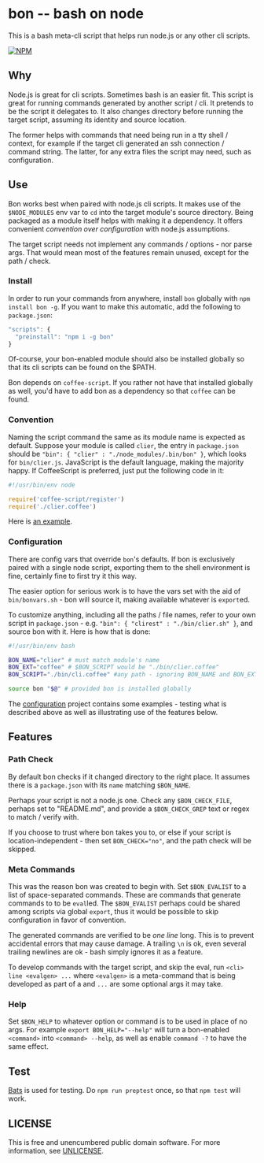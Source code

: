 # bon -- bash on node

This is a bash meta-cli script that helps run node.js or any other cli scripts.

[![NPM](https://nodei.co/npm/bon.png?compact=true)](https://www.npmjs.org/package/bon)


## Why

Node.js is great for cli scripts.  Sometimes bash is an easier fit.
This script is great for running commands generated by another script / cli.
It pretends to be the script it delegates to.  It also changes directory
before running the target script, assuming its identity and source location.

The former helps with commands that need being run in a tty shell / context,
for example if the target cli generated an ssh connection / command string.
The latter, for any extra files the script may need, such as configuration.


## Use

Bon works best when paired with node.js cli scripts. It makes use of
the `$NODE_MODULES` env var to `cd` into the target module's source directory.
Being packaged as a module itself helps with making it a dependency.
It offers convenient *convention over configuration* with node.js assumptions.

The target script needs not implement any commands / options - nor parse args.
That would mean most of the features remain unused, except for the path / check.


### Install

In order to run your commands from anywhere, install `bon` globally with
`npm install bon -g`.  If you want to make this automatic,
add the following to `package.json`:

```js
"scripts": {
  "preinstall": "npm i -g bon"
}
```

Of-course, your bon-enabled module should also be installed globally
so that its cli scripts can be found on the $PATH.

Bon depends on `coffee-script`.  If you rather not have that installed globally
as well, you'd have to add bon as a dependency so that `coffee` can be found.


### Convention

Naming the script command the same as its module name is expected as default.
Suppose your module is called `clier`, the entry in `package.json` should be
`"bin": { "clier" : "./node_modules/.bin/bon" }`, which looks for
`bin/clier.js`.  JavaScript is the default language, making the majority happy.
If CoffeeScript is preferred, just put the following code in it:

```js
#!/usr/bin/env node

require('coffee-script/register')
require('./clier.coffee')
```

Here is [an example](https://github.com/orlin/bon/tree/active/test/convention).


### Configuration

There are config vars that override `bon`'s defaults.
If bon is exclusively paired with a single node script,
exporting them to the shell environment is fine,
certainly fine to first try it this way.

The easier option for serious work is to have the vars set with the aid of
`bin/bonvars.sh` - bon will source it, making available whatever is `export`ed.

To customize anything, including all the paths / file names, refer to your own
script in `package.json` - e.g. `"bin": { "clirest" : "./bin/clier.sh" }`, and
source bon with it.  Here is how that is done:

```bash
#!/usr/bin/env bash

BON_NAME="clier" # must match module's name
BON_EXT="coffee" # $BON_SCRIPT would be "./bin/clier.coffee"
BON_SCRIPT="./bin/cli.coffee" #any path - ignoring BON_NAME and BON_EXT

source bon "$@" # provided bon is installed globally
```

The [configuration](https://github.com/orlin/bon/tree/active/test/configuration)
project contains some examples - testing what is described above as well as
illustrating use of the features below.


## Features

### Path Check

By default bon checks if it changed directory to the right place.
It assumes there is a `package.json` with its `name` matching `$BON_NAME`.

Perhaps your script is not a node.js one.  Check any `$BON_CHECK_FILE`,
perhaps set to "README.md", and provide a `$BON_CHECK_GREP`
text or regex to match / verify with.

If you choose to trust where bon takes you to,
or else if your script is location-independent - then
set `BON_CHECK="no"`, and the path check will be skipped.


### Meta Commands

This was the reason bon was created to begin with.
Set `$BON_EVALIST` to a list of space-separated commands.
These are commands that generate commands to to be `eval`led.
The `$BON_EVALIST` perhaps could be shared among scripts via global `export`,
thus it would be possible to skip configuration in favor of convention.

The generated commands are verified to be *one line* long.
This is to prevent accidental errors that may cause damage.
A trailing `\n` is ok, even several trailing newlines are ok -
bash simply ignores it as a feature.

To develop commands with the target script, and skip the eval, run
`<cli> line <evalgen> ...` where `<evalgen>` is a meta-command that is
being developed as part of a <cli> and `...` are some optional args it may take.


### Help

Set `$BON_HELP` to whatever option or command is to be used in place of no args.
For example `export BON_HELP="--help"` will turn a bon-enabled `<command>`
into `<command> --help`, as well as enable `command -?` to have the same effect.


## Test

[Bats](https://github.com/sstephenson/bats) is used for testing.
Do `npm run preptest` once, so that `npm test` will work.


## LICENSE

This is free and unencumbered public domain software.
For more information, see [UNLICENSE](http://unlicense.org).
